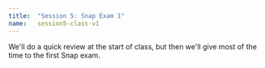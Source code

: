 ```yaml
---
title:  "Session 5: Snap Exam 1"
name:   session5-class-v1
---
```


We'll do a quick review at the start of class, but then we'll give most of the time to the first Snap exam.
